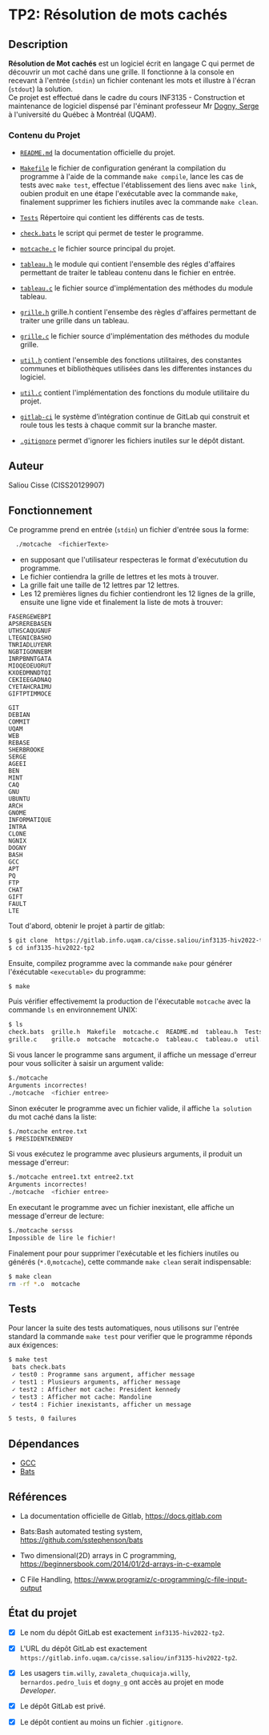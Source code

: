 # TP2: Résolution de mots cachés 
## Description
**Résolution de Mot cachés** est un logiciel écrit en langage C qui permet de découvrir un mot caché dans une grille.  Il fonctionne à la console en recevant à l'entrée (`stdin`) un fichier contenant les mots et illustre à l'écran (`stdout`) la solution. \
Ce projet est effectué dans le cadre du cours INF3135 - Construction et maintenance de logiciel dispensé par l'éminant professeur Mr [Dogny, Serge](https://gitlab.info.uqam.ca/dogny_g) à l'université du Québec à Montréal (UQAM).


### Contenu du Projet 

* [`README.md`](README.md) la documentation officielle du projet.
* [`Makefile`](Makefile) le fichier de configuration genérant la compilation du programme à l'aide de la commande `make compile`, lance les cas de tests avec `make test`, effectue l'établissement des liens avec `make link`, oubien produit en une étape l'exécutable avec la commande `make`, finalement supprimer les fichiers inutiles avec la commande `make clean`.

* [`Tests`](Tests) Répertoire qui contient les différents cas de tests.
* [`check.bats`](check.bats) le script qui permet de tester le programme. 
* [`motcache.c`](motcache.c) le fichier source principal du projet.
* [`tableau.h`](tableau.h) le module qui contient l'ensemble des régles d'affaires permettant de traiter le tableau contenu dans le fichier en entrée.
* [`tableau.c`](tableau.c) le fichier source d'implémentation des méthodes du module tableau.
* [`grille.h`](grille.h) grille.h contient l'ensembe des règles d'affaires permettant de traiter une grille dans un tableau.
* [`grille.c`](grille.c) le fichier source d'implémentation des méthodes du module grille.
* [`util.h`](util.h) contient l'ensemble des fonctions utilitaires, des constantes communes et bibliothèques utilisées dans les differentes instances du logiciel.
* [`util.c`](util.c) contient l'implémentation des fonctions du module utilitaire du projet.
* [`gitlab-ci`](#) le système d’intégration continue de GitLab qui construit et roule tous les tests à chaque commit sur la branche master.
* [`.gitignore`](.gitignore) permet d'ignorer les fichiers inutiles sur le dépôt distant.




## Auteur 
Saliou Cisse (CISS20129907)

## Fonctionnement
Ce programme prend en entrée (`stdin`) un fichier d'entrée sous la forme:

```sh
  ./motcache  <fichierTexte>
```

* en supposant que l'utilisateur respecteras le format d'exécutution du programme.
* Le fichier contiendra la grille de lettres et les mots à trouver. 
* La grille fait une taille de 12 lettres par 12 lettres.
* Les 12 premières lignes du fichier contiendront les 12
lignes de la grille, ensuite une ligne vide et finalement la liste de mots à trouver:
```text
FASERGEWEBPI
APSREREBASEN
UTHSCAQUGNUF
LTEGNICBASHO
TNRIADLUYENR
NGBTIGONNEBM
INRPBNNTGATA
MIOQEOEUORUT
KXOEDMNNDTQI
CEKIEEGADNAQ
CYETAHCRAIMU
GIFTPTIMMOCE

GIT
DEBIAN
COMMIT
UQAM
WEB
REBASE
SHERBROOKE
SERGE
AGEEI
BEN
MINT
CAQ
GNU
UBUNTU
ARCH
GNOME
INFORMATIQUE
INTRA
CLONE
NGNIX
DOGNY
BASH
GCC
APT
PQ
FTP
CHAT
GIFT
FAULT
LTE
```

Tout d'abord, obtenir le projet à partir de gitlab:

```sh
$ git clone  https://gitlab.info.uqam.ca/cisse.saliou/inf3135-hiv2022-tp2 
$ cd inf3135-hiv2022-tp2
```
Ensuite, compilez programme avec la  commande `make` pour générer l'éxécutable `<executable>` du programme:

```sh
$ make
```

Puis vérifier effectivememt la production de l'éxecutable `motcache` avec la commande `ls` en environnement UNIX:

```sh
$ ls 
check.bats  grille.h  Makefile  motcache.c  README.md  tableau.h  Tests   util.h
grille.c    grille.o  motcache  motcache.o  tableau.c  tableau.o  util.c  util.o
```
Si vous lancer le programme sans argument, il affiche un message d'erreur pour vous solliciter à saisir un argument valide:


```sh
$./motcache
Arguments incorrectes!
./motcache  <fichier entree>
```

Sinon exécuter le programme avec un fichier valide, il affiche `la solution` du mot caché dans la liste:

```sh
$./motcache entree.txt
$ PRESIDENTKENNEDY
```

Si vous exécutez le programme avec plusieurs arguments, il produit un message d'erreur:

```sh
$./motcache entree1.txt entree2.txt 
Arguments incorrectes!
./motcache  <fichier entree>
```

En executant le programme avec un fichier inexistant, elle affiche un message d'erreur de lecture: 

```sh
$./motcache sersss
Impossible de lire le fichier!
```

Finalement pour pour supprimer l'exécutable et les fichiers inutiles ou  générés (`*.0`,`motcache`), cette commande `make clean` serait indispensable:

```sh
$ make clean
rm -rf *.o  motcache
```


## Tests 

Pour lancer la suite des tests automatiques, nous utilisons sur l'entrée standard la commande `make test` pour verifier que le programme réponds aux éxigences:

```sh
$ make test
 bats check.bats
 ✓ test0 : Programme sans argument, afficher message
 ✓ test1 : Plusieurs arguments, afficher message
 ✓ test2 : Afficher mot cache: President kennedy
 ✓ test3 : Afficher mot cache: Mandoline
 ✓ test4 : Fichier inexistants, afficher un message

5 tests, 0 failures
```

## Dépendances 

* [GCC](#) 
* [Bats](#)


## Références

* La documentation officielle de Gitlab, <https://docs.gitlab.com>  
* Bats:Bash automated testing system, <https://github.com/sstephenson/bats>
* Two dimensional(2D) arrays in C programming, <https://beginnersbook.com/2014/01/2d-arrays-in-c-example>

* C File Handling, <https://www.programiz/c-programming/c-file-input-output> 

## État du projet 

* [x] Le nom du dépôt GitLab est exactement `inf3135-hiv2022-tp2`. 
* [x] L'URL du dépôt GitLab est exactement  `https://gitlab.info.uqam.ca/cisse.saliou/inf3135-hiv2022-tp2`.
  
* [x] Les usagers `tim.willy`, `zavaleta_chuquicaja.willy`, `bernardos.pedro_luis` et `dogny_g` ont accès au projet en mode *Developer*.
* [x] Le dépôt GitLab est privé.
* [x] Le dépôt contient au moins un fichier `.gitignore`.


